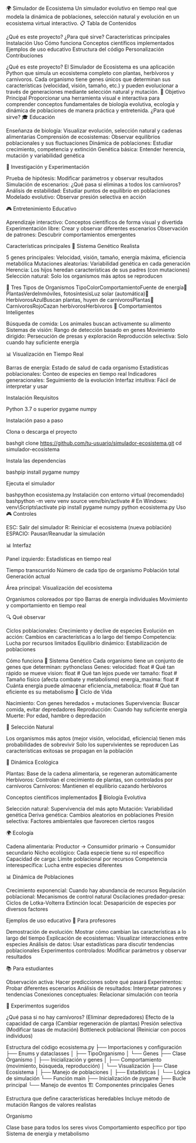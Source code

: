🌍 Simulador de Ecosistema
Un simulador evolutivo en tiempo real que modela la dinámica de poblaciones, selección natural y evolución en un ecosistema virtual interactivo.
📋 Tabla de Contenidos

¿Qué es este proyecto?
¿Para qué sirve?
Características principales
Instalación
Uso
Cómo funciona
Conceptos científicos implementados
Ejemplos de uso educativo
Estructura del código
Personalización
Contribuciones

¿Qué es este proyecto?
El Simulador de Ecosistema es una aplicación Python que simula un ecosistema completo con plantas, herbívoros y carnívoros. Cada organismo tiene genes únicos que determinan sus características (velocidad, visión, tamaño, etc.) y pueden evolucionar a través de generaciones mediante selección natural y mutación.
🎯 Objetivo Principal
Proporcionar una herramienta visual e interactiva para comprender conceptos fundamentales de biología evolutiva, ecología y dinámica de poblaciones de manera práctica y entretenida.
¿Para qué sirve?
🎓 Educación

Enseñanza de biología: Visualizar evolución, selección natural y cadenas alimentarias
Comprensión de ecosistemas: Observar equilibrios poblacionales y sus fluctuaciones
Dinámica de poblaciones: Estudiar crecimiento, competencia y extinción
Genética básica: Entender herencia, mutación y variabilidad genética

🔬 Investigación y Experimentación

Prueba de hipótesis: Modificar parámetros y observar resultados
Simulación de escenarios: ¿Qué pasa si eliminas a todos los carnívoros?
Análisis de estabilidad: Estudiar puntos de equilibrio en poblaciones
Modelado evolutivo: Observar presión selectiva en acción

🎮 Entretenimiento Educativo

Aprendizaje interactivo: Conceptos científicos de forma visual y divertida
Experimentación libre: Crear y observar diferentes escenarios
Observación de patrones: Descubrir comportamientos emergentes

Características principales
🧬 Sistema Genético Realista

5 genes principales: Velocidad, visión, tamaño, energía máxima, eficiencia metabólica
Mutaciones aleatorias: Variabilidad genética en cada generación
Herencia: Los hijos heredan características de sus padres (con mutaciones)
Selección natural: Solo los organismos más aptos se reproducen

🌱 Tres Tipos de Organismos
TipoColorComportamientoFuente de energía🌱 PlantasVerdeInmóviles, fotosíntesisLuz solar (automática)🦌 HerbívorosAzulBuscan plantas, huyen de carnívorosPlantas🦁 CarnívorosRojoCazan herbívorosHerbívoros
🎯 Comportamientos Inteligentes

Búsqueda de comida: Los animales buscan activamente su alimento
Sistemas de visión: Rango de detección basado en genes
Movimiento dirigido: Persecución de presas y exploración
Reproducción selectiva: Solo cuando hay suficiente energía

📊 Visualización en Tiempo Real

Barras de energía: Estado de salud de cada organismo
Estadísticas poblacionales: Conteo de especies en tiempo real
Indicadores generacionales: Seguimiento de la evolución
Interfaz intuitiva: Fácil de interpretar y usar

Instalación
Requisitos

Python 3.7 o superior
pygame
numpy

Instalación paso a paso

Clona o descarga el proyecto

bashgit clone https://github.com/tu-usuario/simulador-ecosistema.git
cd simulador-ecosistema

Instala las dependencias

bashpip install pygame numpy

Ejecuta el simulador

bashpython ecosistema.py
Instalación con entorno virtual (recomendado)
bashpython -m venv venv
source venv/bin/activate  # En Windows: venv\Scripts\activate
pip install pygame numpy
python ecosistema.py
Uso
🎮 Controles

ESC: Salir del simulador
R: Reiniciar el ecosistema (nueva población)
ESPACIO: Pausar/Reanudar la simulación

📊 Interfaz

Panel izquierdo: Estadísticas en tiempo real

Tiempo transcurrido
Número de cada tipo de organismo
Población total
Generación actual


Área principal: Visualización del ecosistema

Organismos coloreados por tipo
Barras de energía individuales
Movimiento y comportamiento en tiempo real



🔍 Qué observar

Ciclos poblacionales: Crecimiento y declive de especies
Evolución en acción: Cambios en características a lo largo del tiempo
Competencia: Lucha por recursos limitados
Equilibrio dinámico: Estabilización de poblaciones

Cómo funciona
🧬 Sistema Genético
Cada organismo tiene un conjunto de genes que determinan:
pythonclass Genes:
    velocidad: float          # Qué tan rápido se mueve
    vision: float            # Qué tan lejos puede ver
    tamaño: float           # Tamaño físico (afecta combate y metabolismo)
    energia_maxima: float   # Cuánta energía puede almacenar
    eficiencia_metabolica: float  # Qué tan eficiente es su metabolismo
🔄 Ciclo de Vida

Nacimiento: Con genes heredados + mutaciones
Supervivencia: Buscar comida, evitar depredadores
Reproducción: Cuando hay suficiente energía
Muerte: Por edad, hambre o depredación

🎯 Selección Natural

Los organismos más aptos (mejor visión, velocidad, eficiencia) tienen más probabilidades de sobrevivir
Solo los supervivientes se reproducen
Las características exitosas se propagan en la población

🌿 Dinámica Ecológica

Plantas: Base de la cadena alimentaria, se regeneran automáticamente
Herbívoros: Controlan el crecimiento de plantas, son controlados por carnívoros
Carnívoros: Mantienen el equilibrio cazando herbívoros

Conceptos científicos implementados
🧬 Biología Evolutiva

Selección natural: Supervivencia del más apto
Mutación: Variabilidad genética
Deriva genética: Cambios aleatorios en poblaciones
Presión selectiva: Factores ambientales que favorecen ciertos rasgos

🌍 Ecología

Cadena alimentaria: Productor → Consumidor primario → Consumidor secundario
Nicho ecológico: Cada especie tiene su rol específico
Capacidad de carga: Límite poblacional por recursos
Competencia interespecífica: Lucha entre especies diferentes

📊 Dinámica de Poblaciones

Crecimiento exponencial: Cuando hay abundancia de recursos
Regulación poblacional: Mecanismos de control natural
Oscilaciones predador-presa: Ciclos de Lotka-Volterra
Extinción local: Desaparición de especies por diversos factores

Ejemplos de uso educativo
🏫 Para profesores

Demostración de evolución: Mostrar cómo cambian las características a lo largo del tiempo
Explicación de ecosistemas: Visualizar interacciones entre especies
Análisis de datos: Usar estadísticas para discutir tendencias poblacionales
Experimentos controlados: Modificar parámetros y observar resultados

📚 Para estudiantes

Observación activa: Hacer predicciones sobre qué pasará
Experimentos: Probar diferentes escenarios
Análisis de resultados: Interpretar patrones y tendencias
Conexiones conceptuales: Relacionar simulación con teoría

🔬 Experimentos sugeridos

¿Qué pasa si no hay carnívoros? (Eliminar depredadores)
Efecto de la capacidad de carga (Cambiar regeneración de plantas)
Presión selectiva (Modificar tasas de mutación)
Bottleneck poblacional (Reiniciar con pocos individuos)

Estructura del código
ecosistema.py
├── Importaciones y configuración
├── Enums y dataclasses
│   ├── TipoOrganismo
│   └── Genes
├── Clase Organismo
│   ├── Inicialización y genes
│   ├── Comportamiento (movimiento, búsqueda, reproducción)
│   └── Visualización
├── Clase Ecosistema
│   ├── Manejo de poblaciones
│   ├── Estadísticas
│   └── Lógica de simulación
└── Función main
    ├── Inicialización de pygame
    ├── Bucle principal
    └── Manejo de eventos
🏗️ Componentes principales
Genes

Estructura que define características heredables
Incluye método de mutación
Rangos de valores realistas

Organismo

Clase base para todos los seres vivos
Comportamiento específico por tipo
Sistema de energía y metabolismo
